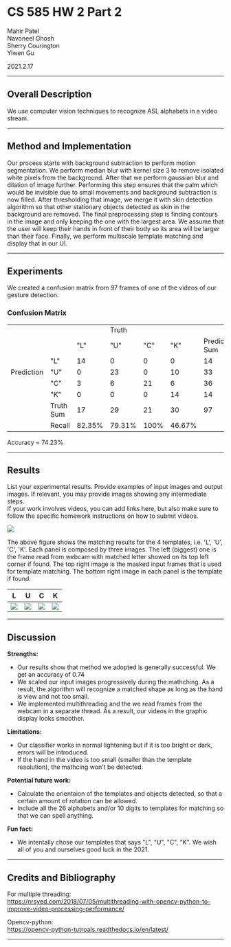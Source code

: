 # CS 585 HW 2 Part 2

Mahir Patel  
Navoneel Ghosh  
Sherry Courington  
Yiwen Gu

2021.2.17


* * *

## Overall Description

We use computer vision techniques to recognize ASL alphabets in a video stream.

* * *

## Method and Implementation

Our process starts with background subtraction to perform motion segmentation. We perform median blur with kernel size 3 to remove isolated white pixels from the background. After that we perform gaussian blur and dilation of image further. Performing this step ensures that the palm which would be invisible due to small movements and background subtraction is now filled. After thresholding that image, we merge it with skin detection algorithm so that other stationary objects detected as skin in the background are removed. The final preprocessing step is finding contours in the image and only keeping the one with the largest area. We assume that the user will keep their hands in front of their body so its area will be larger than their face. Finally, we perform multiscale template matching and display that in our UI.

* * *

## Experiments

We created a confusion matrix from 97 frames of one of the videos of our gesture detection.
### Confusion Matrix
<table>
<tbody>
<tr>
<td></td>
<td></td>
<td></td>
<td>Truth</td>
<td></td>
<td></td>
<td></td>
<td></td>
</tr>
<tr>
<td></td>
<td></td>
<td>"L"</td>
<td>"U"</td>
<td>"C"</td>
<td>"K"</td>
<td>Prediction Sum</td>
<td>Precision</td>
</tr>
<tr>
<td></td>
<td>"L"</td>
<td>14</td>
<td>0</td>
<td>0</td>
<td>0</td>
<td>14</td>
<td>100%</td>
</tr>
<tr>
<td>Prediction</td>
<td>"U"</td>
<td>0</td>
<td>23</td>
<td>0</td>
<td>10</td>
<td>33</td>
<td>69.69%</td>
</tr>
<tr>
<td></td>
<td>"C"</td>
<td>3</td>
<td>6</td>
<td>21</td>
<td>6</td>
<td>36</td>
<td>58.33%</td>
</tr>
<tr>
<td></td>
<td>"K"</td>
<td>0</td>
<td>0</td>
<td>0</td>
<td>14</td>
<td>14</td>
<td>100%</td>
</tr>
<tr>
<td></td>
<td>Truth Sum</td>
<td>17</td>
<td>29</td>
<td>21</td>
<td>30</td>
<td>97</td>
<td></td>
</tr>
<tr>
<td></td>
<td>Recall</td>
<td>82.35%</td>
<td>79.31%</td>
<td>100%</td>
<td>46.67%</td>
<td></td>
<td></td>
</tr>
</tbody>
</table>

Accuracy = 74.23%

* * *

## Results

List your experimental results. Provide examples of input images and output images. If relevant, you may provide images showing any intermediate steps.  
If your work involves videos, you can add links here, but also make sure to follow the specific homework instructions on how to submit videos.

![](images/output.gif)

The above figure shows the matching results for the 4 templates, i.e. 'L', 'U', 'C', 'K'. Each panel is composed by three images. The left (biggest) one is the frame read from webcam with matched letter showed on its top left corner if found. The top right image is the masked input frames that is used for template matching. The bottom right image in each panel is the template if found.

<table class="tg">

<thead>

<tr>

<th class="tg-0lax">L</th>

<th class="tg-0lax">U</th>

<th class="tg-0lax">C</th>

<th class="tg-0lax">K</th>

</tr>

</thead>

<tbody>

<tr>

<td class="tg-0lax"><image src="images/L.jpg"></td>

<td class="tg-0lax"><image src="images/U.jpg"></td>

<td class="tg-0lax"><image src="images/C.jpg"></td>

<td class="tg-0lax"><image src="images/K.jpg"></td>

</tr>

</tbody>

</table>

* * *

## Discussion

**Strengths:**
*   Our results show that method we adopted is generally successful. We get an accuracy of 0.74
*   We scaled our input images progressively during the mathching. As a result, the algorithm will recognize a matched shape as long as the hand is view and not too small.
*   We implemented multithreading and the we read frames from the webcam in a separate thread. As a result, our videos in the graphic display looks smoother.

**Limitations:**
*   Our classifier works in normal lightening but if it is too bright or dark, errors will be introduced.
*   If the hand in the video is too small (smaller than the template resolution), the mathcing won't be detected.

**Potential future work:**
*   Calculate the orientaion of the templates and objects detected, so that a certain amount of rotation can be allowed.
*   Include all the 26 alphabets and/or 10 digits to templates for matching so that we can spell anything.

**Fun fact:**
*   We intentally chose our templates that says "L", "U", "C", "K". We wish all of you and ourselves good luck in the 2021.

* * *

## Credits and Bibliography

For multiple threading:  
https://nrsyed.com/2018/07/05/multithreading-with-opencv-python-to-improve-video-processing-performance/

Opencv-python:  
https://opencv-python-tutroals.readthedocs.io/en/latest/

* * *

